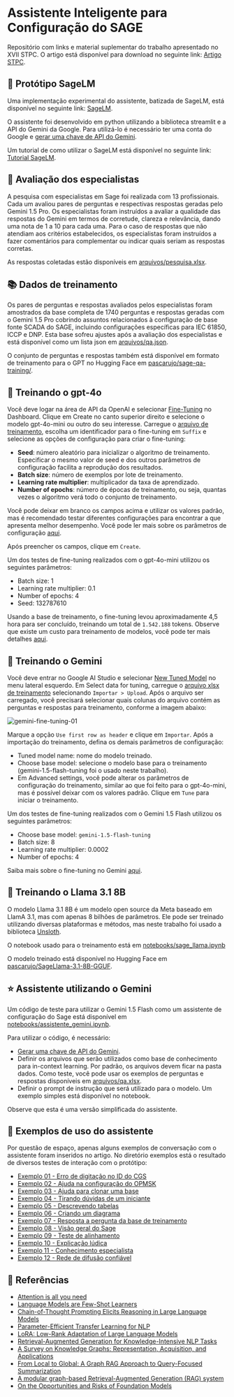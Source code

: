 # Assistente Inteligente para Configuração do SAGE
Repositório com links e material suplementar do trabalho apresentado no XVII STPC. O artigo está disponível para download no seguinte link: [Artigo STPC](./arquivos/XVII_STPC_IT_Assistente_Sage.pdf).


 ## 🚀 Protótipo SageLM

 Uma implementação experimental do assistente, batizada de SageLM, está disponível no seguinte link: [SageLM](https://sagelm.onrender.com).

O assistente foi desenvolvido em python utilizando a biblioteca streamlit e a API do Gemini da Google. Para utilizá-lo é necessário ter uma conta do Google e [gerar uma chave de API do Gemini](https://aistudio.google.com/app/apikey).

Um tutorial de como utilizar o SageLM está disponível no seguinte link: [Tutorial SageLM](./arquivos/Tutorial_SageLM.pdf).

## 🔎 Avaliação dos especialistas

A pesquisa com especialistas em Sage foi realizada com 13 profissionais. Cada um avaliou pares de perguntas e respectivas respostas geradas pelo Gemini 1.5 Pro. Os especialistas foram instruídos a avaliar a qualidade das respostas do Gemini em termos de corretude, clareza e relevância, dando uma nota de 1 a 10 para cada uma. Para o caso de respostas que não atendiam aos critérios estabelecidos, os especialistas foram instruídos a fazer comentários para complementar ou indicar quais seriam as respostas corretas.

As respostas coletadas estão disponíveis em [arquivos/pesquisa.xlsx](./arquivos/pesquisa.xlsx).


## 📚 Dados de treinamento

Os pares de perguntas e respostas avaliados pelos especialistas foram amostrados da base completa de 1740 perguntas e respostas geradas com o Gemini 1.5 Pro cobrindo assuntos relacionados à configuração de base fonte SCADA do SAGE, incluindo configurações específicas para IEC 61850, ICCP e DNP. Esta base sofreu ajustes após a avaliação dos especialistas e está disponível como um lista json em [arquivos/qa.json](./arquivos/qa.json).

O conjunto de perguntas e respostas também está disponível em formato de treinamento para o GPT no Hugging Face em [pascarujo/sage-qa-training/](https://huggingface.co/datasets/pascarujo/sage-qa-training).


## 🧠 Treinando o gpt-4o

Você deve logar na área de API da OpenAI e selecionar [Fine-Tuning](https://platform.openai.com/finetune/) no Dashboard. Clique em Create no canto superior direito e selecione o modelo gpt-4o-mini ou outro do seu interesse. Carregue o [arquivo de treinamento](https://huggingface.co/datasets/pascarujo/sage-qa-training), escolha um identificador para o fine-tuning em `Suffix` e selecione as opções de configuração para criar o fine-tuning:

- **Seed**: número aleatório para inicializar o algoritmo de treinamento. Especificar o mesmo valor de seed e dos outros parâmetros de configuração facilita a reprodução dos resultados.
- **Batch size**: número de exemplos por lote de treinamento.
- **Learning rate multiplier**: multiplicador da taxa de aprendizado.
- **Number of epochs**: número de épocas de treinamento, ou seja, quantas vezes o algoritmo verá todo o conjunto de treinamento.

Você pode deixar em branco os campos acima e utilizar os valores padrão, mas é recomendado testar diferentes configurações para encontrar a que apresenta melhor desempenho. Você pode ler mais sobre os parâmetros de configuração [aqui](https://platform.openai.com/docs/guides/fine-tuning/).

Após preencher os campos, clique em `Create`.

Um dos testes de fine-tuning realizados com o gpt-4o-mini utilizou os seguintes parâmetros:

- Batch size: 1
- Learning rate multiplier: 0.1
- Number of epochs: 4
- Seed: 132787610

Usando a base de treinamento, o fine-tuning levou aproximadamente 4,5 hora para ser concluído, treinando um total de `1.542.188` tokens. Observe que existe um custo para treinamento de modelos, você pode ter mais detalhes [aqui](https://openai.com/api/pricing/).

## 🧠 Treinando o Gemini

Você deve entrar no Google AI Studio e selecionar [New Tuned Model](https://aistudio.google.com/fine-tuning) no menu lateral esquerdo. Em Select data for tuning, carregue o [arquivo xlsx de treinamento](./arquivos/qa.xlsx) selecionando `Importar > Upload`. Após o arquivo ser carregado, você precisará selecionar quais colunas do arquivo contém as perguntas e respostas para treinamento, conforme a imagem abaixo:

![gemini-fine-tuning-01](https://github.com/user-attachments/assets/5bb56520-a871-4c47-b021-a46aa307c912)

Marque a opção `Use first row as header` e clique em `Importar`.
Após a importação do treinamento, defina os demais parâmetros de configuração:

- Tuned model name: nome do modelo treinado.
- Choose base model: selecione o modelo base para o treinamento (gemini-1.5-flash-tuning foi o usado neste trabalho).
- Em Advanced settings, você pode alterar os parâmetros de configuração do treinamento, similar ao que foi feito para o gpt-4o-mini, mas é possível deixar com os valores padrão. Clique em `Tune` para iniciar o treinamento.

Um dos testes de fine-tuning realizados com o Gemini 1.5 Flash utilizou os seguintes parâmetros:

- Choose base model: `gemini-1.5-flash-tuning`
- Batch size: 8
- Learning rate multiplier: 0.0002 
- Number of epochs: 4

Saiba mais sobre o fine-tuning no Gemini [aqui](https://ai.google.dev/gemini-api/docs/model-tuning/).

 
## 🐑 Treinando o Llama 3.1 8B

O modelo Llama 3.1 8B é um modelo open source da Meta baseado em LlamA 3.1, mas com apenas 8 bilhões de parâmetros. Ele pode ser treinado utilizando diversas plataformas e métodos, mas neste trabalho foi usado a biblioteca [Unsloth](https://github.com/unslothai/unsloth).

O notebook usado para o treinamento está em [notebooks/sage_llama.ipynb](https://github.com/pascarujo/assistente-sage-xvii-stpc/blob/main/notebooks/sage_llama.ipynb)

O modelo treinado está disponível no Hugging Face em [pascarujo/SageLlama-3.1-8B-GGUF](https://huggingface.co/pascarujo/SageLlama-3.1-8B-GGUF).


## ⭐ Assistente utilizando o Gemini

Um código de teste para utilizar o Gemini 1.5 Flash como um assistente de configuração do Sage está disponível em [notebooks/assistente_gemini.ipynb](https://github.com/pascarujo/assistente-sage-xvii-stpc/blob/main/notebooks/assistente_gemini.ipynb).

Para utilizar o código, é necessário:

- [Gerar uma chave de API do Gemini](https://aistudio.google.com/app/apikey).
- Definir os arquivos que serão utilizados como base de conhecimento para in-context learning. Por padrão, os arquivos devem ficar na pasta dados. Como teste, você pode usar os exemplos de perguntas e respostas disponíveis em [arquivos/qa.xlsx](./arquivos/qa.xlsx).
- Definir o prompt de instrução que será utilizado para o modelo. Um exemplo simples está disponível no notebook.

Observe que esta é uma versão simplificada do assistente. 

## 📧 Exemplos de uso do assistente

Por questão de espaço, apenas alguns exemplos de conversação com o assistente foram inseridos no artigo. No diretório exemplos está o resultado de diversos testes de interação com o protótipo:

- [Exemplo 01 - Erro de digitação no ID do CGS](./exemplos/exemplo_01_erro_digitação.md)
- [Exemplo 02 - Ajuda na configuração do OPMSK](./exemplos/exemplo_02_opmsk.md)
- [Exemplo 03 - Ajuda para clonar uma base](./exemplos/exemplo_03_duplicação_de_pontos.md)
- [Exemplo 04 - Tirando dúvidas de um iniciante](./exemplos/exemplo_04_iniciante.md)
- [Exemplo 05 - Descrevendo tabelas](./exemplos/exemplo_05_descrição_tabelas.md)
- [Exemplo 06 - Criando um diagrama](./exemplos/exemplo_06_criar_diagrama.md)
- [Exemplo 07 - Resposta a pergunta da base de treinamento](./exemplos/exemplo_07_melhora_na_resposta.md)
- [Exemplo 08 - Visão geral do Sage](./exemplos/exemplo_08_visao_geral.md)
- [Exemplo 09 - Teste de alinhamento](./exemplos/exemplo_09_alinhamento.md)
- [Exemplo 10 - Explicação lúdica](./exemplos/exemplo_10_lúdico.md)
- [Exemplo 11 - Conhecimento especialista](./exemplos/exemplo_11_conhecimento_especialista.md)
- [Exemplo 12 - Rede de difusão confiável](./exemplos/exemplo_12_difusao_confiavel.md)

## 📖 Referências

- [Attention is all you need](https://arxiv.org/abs/1706.03762)
- [Language Models are Few-Shot Learners](https://arxiv.org/abs/2005.14165)
- [Chain-of-Thought Prompting Elicits Reasoning in Large Language Models](https://arxiv.org/abs/2201.11903)
- [Parameter-Efficient Transfer Learning for NLP](https://arxiv.org/abs/1902.00751)
- [LoRA: Low-Rank Adaptation of Large Language Models](https://arxiv.org/abs/2106.09685v1)
- [Retrieval-Augmented Generation for Knowledge-Intensive NLP Tasks](https://arxiv.org/abs/2005.11401)
- [A Survey on Knowledge Graphs: Representation, Acquisition, and Applications](https://arxiv.org/abs/2002.00388v2)
- [From Local to Global: A Graph RAG Approach to Query-Focused Summarization](https://arxiv.org/abs/2404.16130)
- [A modular graph-based Retrieval-Augmented Generation (RAG) system](https://github.com/microsoft/graphrag)
- [On the Opportunities and Risks of Foundation Models](https://arxiv.org/abs/2108.07258)


